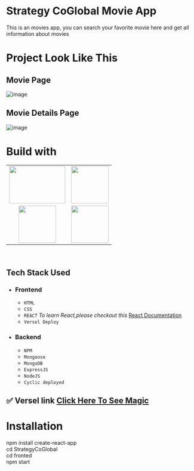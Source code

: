 
# Strategy CoGlobal Movie App

This is an movies app, you can search your favorite movie here and get all information about movies


#  Project Look Like This

## Movie Page
![image](https://imageupload.io/ib/MIx6OvJNki6PNkn_1699342982.png)

## Movie Details Page
![image](https://imageupload.io/ib/4FhmdbWSR1yvrS3_1699343056.png)

# Build with

<table  align=center>
  <tr>
 <td align=center> <img src="https://upload.wikimedia.org/wikipedia/commons/thumb/d/d9/Node.js_logo.svg/1280px-Node.js_logo.svg.png"  height=100   width=150 ></td>
     <td align=center> <img src="https://upload.wikimedia.org/wikipedia/commons/thumb/a/a7/React-icon.svg/1280px-React-icon.svg.png" height=100   ></td>
  </tr><tr>
  <td align=center> <img src="https://git-scm.com/images/logos/downloads/Git-Icon-1788C.png"  height=100  ></td>
  <td align=center> <img src="https://img.icons8.com/plasticine/100/null/github.png"  height=100  ></td>
  </tr>

</table>

<br/>

## Tech Stack Used

- ### **Frontend**
  - `HTML`
  - `CSS`
  - `REACT` _To learn React,please checkout this_ [React Documentation](https://reactjs.org/)
  - `Versel Deploy`
- ### **Backend**
  - `NPM`
  - `Mongoose`
  - `MongoDB`
  - `ExpressJS`
  - `NodeJS`
  - `Cyclic deployed`



## ✅ **Versel link** [Click Here To See Magic](https://frontend-bharathaladandi.vercel.app/)


# Installation
  npm install create-react-app 
  <br/>
   cd StrategyCoGlobal
   <br/>
   cd fronted
  <br/>
  npm start